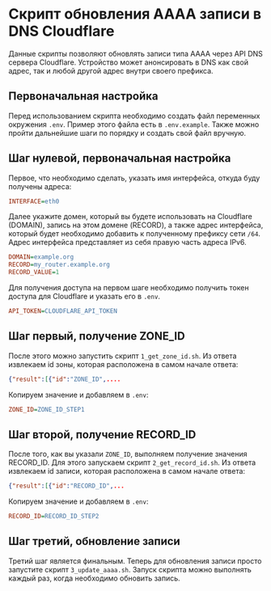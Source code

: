 # Скрипт обновления AAAA записи в DNS Cloudflare

Данные скрипты позволяют обновлять записи типа AAAA через API DNS сервера Cloudflare. Устройство может анонсировать в DNS как свой адрес, так и любой другой адрес внутри своего префикса.

## Первоначальная настройка

Перед использованием скрипта необходимо создать файл переменных окружения `.env`. Пример этого файла есть в `.env.example`. Также можно пройти дальнейшие шаги по порядку и создать свой файл вручную.

## Шаг нулевой, первоначальная настройка

Первое, что необходимо сделать, указать имя интерфейса, откуда буду получены адреса:

```ini
INTERFACE=eth0
```

Далее укажите домен, который вы будете использовать на Cloudflare (DOMAIN), запись на этом домене (RECORD), а также адрес интерфейса, который будет необходимо добавить к полученному префиксу сети `/64`. Адрес интерфейса представляет из себя правую часть адреса IPv6.

```ini
DOMAIN=example.org
RECORD=my_router.example.org
RECORD_VALUE=1
```

Для получения доступа на первом шаге необходимо получить токен доступа для Cloudflare и указать его в `.env`.

```ini
API_TOKEN=CLOUDFLARE_API_TOKEN
```

## Шаг первый, получение ZONE_ID

После этого можно запустить скрипт `1_get_zone_id.sh`. Из ответа извлекаем id зоны, которая расположена в самом начале ответа:

```json
{"result":[{"id":"ZONE_ID",....
```

Копируем значение и добавляем в `.env`:

```ini
ZONE_ID=ZONE_ID_STEP1
```

## Шаг второй, получение RECORD_ID

После того, как вы указали `ZONE_ID`, выполняем получение значения RECORD_ID. Для этого запускаем скрипт `2_get_record_id.sh`. Из ответа извлекаем id записи, которая расположена в самом начале ответа:

```json
{"result":[{"id":"RECORD_ID",...
```

Копируем значение и добавляем в `.env`:

```ini
RECORD_ID=RECORD_ID_STEP2
```

## Шаг третий, обновление записи

Третий шаг является финальным. Теперь для обновления записи просто запустите скрипт `3_update_aaaa.sh`. Запуск скрипта можно выполнять каждый раз, когда необходимо обновить запись.
